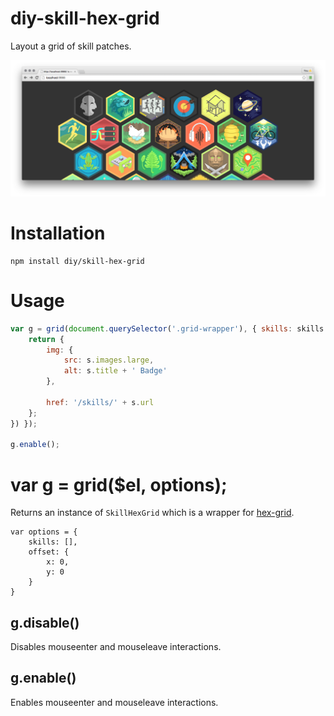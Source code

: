 # diy-skill-hex-grid

Layout a grid of skill patches.

![Example](docs/example.png)

# Installation

```
npm install diy/skill-hex-grid
```

# Usage

```js
var g = grid(document.querySelector('.grid-wrapper'), { skills: skills.map(function (s) {
    return {
        img: {
            src: s.images.large,
            alt: s.title + ' Badge'
        },

        href: '/skills/' + s.url
    };
}) });

g.enable();
```

# var g = grid($el, options);

Returns an instance of `SkillHexGrid` which is a wrapper for
[hex-grid](https://github.com/substack/hex-grid).

```
var options = {
    skills: [],
    offset: {
        x: 0,
        y: 0
    }
}
```

## g.disable()

Disables mouseenter and mouseleave interactions.

## g.enable()

Enables mouseenter and mouseleave interactions.
